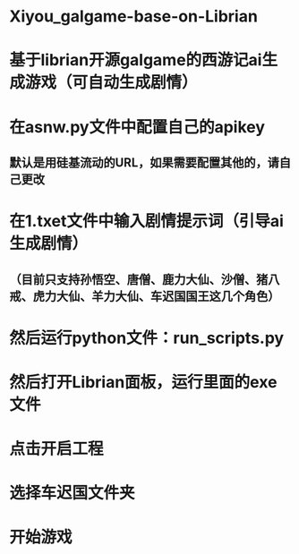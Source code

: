 # Xiyou_galgame-base-on-Librian
# 基于librian开源galgame的西游记ai生成游戏（可自动生成剧情）
# 在asnw.py文件中配置自己的apikey
## 默认是用硅基流动的URL，如果需要配置其他的，请自己更改
# 在1.txet文件中输入剧情提示词（引导ai生成剧情）
## （目前只支持孙悟空、唐僧、鹿力大仙、沙僧、猪八戒、虎力大仙、羊力大仙、车迟国国王这几个角色）
# 然后运行python文件：run_scripts.py
# 然后打开Librian面板，运行里面的exe文件
# 点击开启工程
# 选择车迟国文件夹
# 开始游戏

